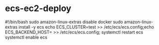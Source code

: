 # ecs-ec2-deploy

#!/bin/bash
sudo amazon-linux-extras disable docker
sudo amazon-linux-extras install -y ecs
echo ECS_CLUSTER=test >> /etc/ecs/ecs.config;echo ECS_BACKEND_HOST= >> /etc/ecs/ecs.config;
systemctl restart ecs
systemctl enable ecs
